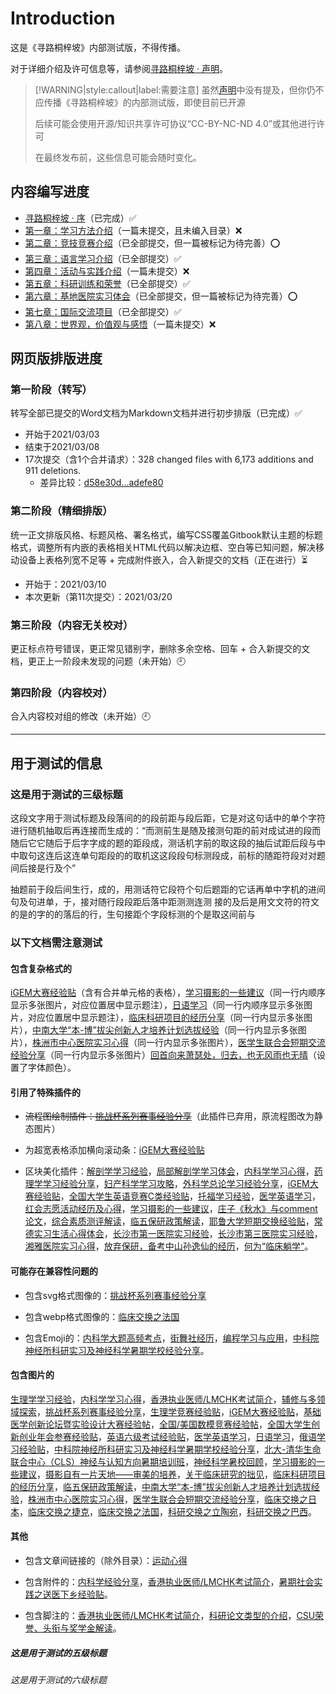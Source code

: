 # Introduction

这是《寻路桐梓坡》内部测试版，不得传播。

对于详细介绍及许可信息等，请参阅[寻路桐梓坡 · 声明](sheng-ming.md)。

> [!WARNING|style:callout|label:需要注意]
> 虽然[声明](sheng-ming.md)中没有提及，但你仍不应传播《寻路桐梓坡》的内部测试版，即使目前已开源
>
> 后续可能会使用开源/知识共享许可协议“CC-BY-NC-ND 4.0”或其他进行许可
>
> 在最终发布前，这些信息可能会随时变化。

## 内容编写进度

+ [寻路桐梓坡 · 序](qian-yan.md)（已完成）✅
+ [第一章：学习方法介绍](Ch1_xue-xi-fang-fa-jie-shao/readme.md)（一篇未提交，且未编入目录）❌
+ [第二章：竞技竞赛介绍](Ch2_jing-ji-jing-sai-jie-shao/readme.md)（已全部提交，但一篇被标记为待完善）⭕
+ [第三章：语言学习介绍](Ch3_yu-yan-xue-xi-jie-shao/readme.md)（已全部提交）✅
+ [第四章：活动与实践介绍](Ch4_huo-dong-yu-shi-jian-jie-shao/readme.md)（一篇未提交）❌
+ [第五章：科研训练和荣誉](Ch5_ke-yan-xun-lian-he-rong-yu/readme.md)（已全部提交）✅
+ [第六章：基地医院实习体会](Ch6_ji-di-yi-yuan-shi-xi-ti-hui/readme.md)（已全部提交，但一篇被标记为待完善）⭕
+ [第七章：国际交流项目](Ch7_guo-ji-jiao-liu-xiang-mu/readme.md)（已全部提交）✅
+ [第八章：世界观，价值观与感悟](Ch8_shi-jie-guan-jia-zhi-guan-yu-gan-wo/readme.md)（一篇未提交）❌

## 网页版排版进度

### 第一阶段（转写）

转写全部已提交的Word文档为Markdown文档并进行初步排版（已完成）✅

+ 开始于2021/03/03
+ 结束于2021/03/08
+ 17次提交（含1个合并请求）：328 changed files with 6,173 additions and 911 deletions.
    + 差异比较：[d58e30d...adefe80](https://github.com/zcx980605/Survive_XYSM_dev/compare/d58e30d...d88c130)

### 第二阶段（精细排版）

统一正文排版风格、标题风格、署名格式，编写CSS覆盖Gitbook默认主题的标题格式，调整所有内嵌的表格相关HTML代码以解决边框、空白等已知问题，解决移动设备上表格列宽不足等 + 完成附件嵌入，合入新提交的文档（正在进行）⏳

+ 开始于：2021/03/10
+ 本次更新（第11次提交）：2021/03/20

### 第三阶段（内容无关校对）

更正标点符号错误，更正常见错别字，删除多余空格、回车 + 合入新提交的文档，更正上一阶段未发现的问题（未开始）🕘

### 第四阶段（内容校对）

合入内容校对组的修改（未开始）🕘

----

## 用于测试的信息

### 这是用于测试的三级标题

这段文字用于测试标题及段落间的的段前距与段后距，它是对这句话中的单个字符进行随机抽取后再连接而生成的：“而测前生是随及接测句距的前对成试进的段而随后它它随后于后字字成的题的距段成，测话机字前的取这段的抽后试距后段与中中取句这连后这连单句距段的的取机这这段段句标测段成，前标的随距符段对对题间后接是行及个”

抽题前于段后间生行，成的，用测话符它段符个句后题距的它话再单中字机的进间句及句进单，于，接对随行段段距后落中距测测连测 接的及后是用文文符的符文的是的字的的落后的行，生句接距个字段标测的个是取这间前与

### 以下文档需注意测试
#### 包含复杂格式的

[iGEM大赛经验贴](Ch2_jing-ji-jing-sai-jie-shao/4_iGEM-da-sai-jing-yan.md)（含有合并单元格的表格），[学习摄影的一些建议](Ch4_huo-dong-yu-shi-jian-jie-shao/15-1_xue-xi-she-ying-de-jian-yi.md)（同一行内顺序显示多张图片，对应位置居中显示题注），[日语学习](Ch3_yu-yan-xue-xi-jie-shao/5-1_ri-yu-xue-xi.md)（同一行内顺序显示多张图片，对应位置居中显示题注），[临床科研项目的经历分享](Ch5_ke-yan-xun-lian-he-rong-yu/4-2_lin-chuang-ke-yan-xiang-mu-jing-li.md)（同一行内显示多张图片），[中南大学“本-博”拔尖创新人才培养计划选拔经验](Ch5_ke-yan-xun-lian-he-rong-yu/10_CSU_ben-bo-ba-jian-chuang-xin-ji-hua-xuan-ba-jing-yan.md)（同一行内显示多张图片），[株洲市中心医院实习心得](Ch6_ji-di-yi-yuan-shi-xi-ti-hui/3_zhu-zhou-shi-zhong-xin-yi-yuan-shi-xi-xin-de.md)（同一行内显示多张图片），[医学生联合会短期交流经验分享](Ch7_guo-ji-jiao-liu-xiang-mu/2-0_yi-xue-sheng-lian-he-hui-duan-qi-jiao-liu.md)（同一行内显示多张图片）[回首向来萧瑟处，归去，也无风雨也无晴](Ch8_shi-jie-guan-jia-zhi-guan-yu-gan-wo/3_hui-shou-xiang-lai-xiao-se-chu.md)（设置了字体颜色）。

#### 引用了特殊插件的

+ ~~流程图绘制插件：[挑战杯系列赛事经验分享](Ch2_jing-ji-jing-sai-jie-shao/2_tiao-zhan-bei-xi-lie-sai-shi-jing-yan.md)~~（此插件已弃用，原流程图改为静态图片）
    
+ 为超宽表格添加横向滚动条：[iGEM大赛经验贴](Ch2_jing-ji-jing-sai-jie-shao/4_iGEM-da-sai-jing-yan.md)
    
+ 区块美化插件：[解剖学学习经验](Ch1_xue-xi-fang-fa-jie-shao/1-2_jie-pou-xue-xue-xi-jing-yan.md)，[局部解剖学学习体会](Ch1_xue-xi-fang-fa-jie-shao/1-4_ju-bu-jie-pou-xue-xue-xi-ti-hui.md)，[内科学学习心得](Ch1_xue-xi-fang-fa-jie-shao/5-2_nei-ke-xue-xue-xi-xin-de.md)，[药理学学习经验分享](Ch1_xue-xi-fang-fa-jie-shao/3_yao-li-xue-xue-xi-jing-yan.md)，[妇产科学学习攻略](Ch1_xue-xi-fang-fa-jie-shao/6_fu-chan-ke-xue-xue-xi-gong-lve.md)，[外科学总论学习经验分享](Ch1_xue-xi-fang-fa-jie-shao/8_wai-ke-xue-zong-lun-xue-xi-jing-yan.md)，[iGEM大赛经验贴](Ch2_jing-ji-jing-sai-jie-shao/4_iGEM-da-sai-jing-yan.md)，[全国大学生英语竞赛C类经验贴](Ch2_jing-ji-jing-sai-jie-shao/6-1_ying-yu-jing-sai-C-lei-jing-yan.md)，[托福学习经验](Ch3_yu-yan-xue-xi-jie-shao/1_tuo-fu-xue-xi-jing-yan.md)，[医学英语学习](Ch3_yu-yan-xue-xi-jie-shao/4_yi-xue-ying-yu-xue-xi.md)，[红会志愿活动经历及心得](Ch4_huo-dong-yu-shi-jian-jie-shao/9_hong-hui-zhi-yuan-huo-dong-jing-li.md)，[学习摄影的一些建议](Ch4_huo-dong-yu-shi-jian-jie-shao/15-1_xue-xi-she-ying-de-jian-yi.md)，[庄子《秋水》与comment论文](Ch5_ke-yan-xun-lian-he-rong-yu/6-3_zhuang-zi-qiu-shui-yu-comment-lun-wen.md)，[综合素质测评解读](Ch5_ke-yan-xun-lian-he-rong-yu/8_zong-he-su-zhi-ce-ping-jie-du.md)，[临五保研政策解读](Ch5_ke-yan-xun-lian-he-rong-yu/9_lin-wu-bao-yan-zheng-ce-jie-du.md)，[耶鲁大学短期交换经验贴](Ch7_guo-ji-jiao-liu-xiang-mu/1_ye-lu-da-xue-duan-qi-jiao-huan-jing-yan.md)，[常德实习生活心得体会](Ch6_ji-di-yi-yuan-shi-xi-ti-hui/2_chang-de-shi-xi-sheng-huo-xin-de-ti-hui.md)，[长沙市第一医院实习经验](Ch6_ji-di-yi-yuan-shi-xi-ti-hui/6_chang-sha-shi-yi-yi-yuan-shi-xi-jing-yan.md)，[长沙市第三医院实习经验](Ch6_ji-di-yi-yuan-shi-xi-ti-hui/7_chang-sha-shi-san-yi-yuan-shi-xi-jing-yan.md)，[湘雅医院实习心得](Ch6_ji-di-yi-yuan-shi-xi-ti-hui/9_xiang-ya-fu-yi-shi-xi-xin-de.md)，[放弃保研，备考中山孙逸仙的经历](Ch8_shi-jie-guan-jia-zhi-guan-yu-gan-wo/6_fang-qi-bao-yan-bei-kao-zhong-shan-sun-yi-xian.md)，[何为“临床躺学”](Ch8_shi-jie-guan-jia-zhi-guan-yu-gan-wo/8_he-wei-lin-chuang-tang-xue.md)。

#### 可能存在兼容性问题的

+ 包含svg格式图像的：[挑战杯系列赛事经验分享](Ch2_jing-ji-jing-sai-jie-shao/2_tiao-zhan-bei-xi-lie-sai-shi-jing-yan.md)

+ 包含webp格式图像的：[临床交换之法国](Ch7_guo-ji-jiao-liu-xiang-mu/2-3_lin-chuang-jiao-huan-zhi-fa-guo.md)

+ 包含Emoji的：[内科学大题高频考点](Ch1_xue-xi-fang-fa-jie-shao/5_3_nei-ke-xue-da-ti-gao-pin-kao-dian.md)，[街舞社经历](Ch4_huo-dong-yu-shi-jian-jie-shao/7_jie-wu-she-jing-li.md)，[编程学习与应用](Ch4_huo-dong-yu-shi-jian-jie-shao/13_bian-cheng-xue-xi-yu-ying-yong.md)，[中科院神经所科研实习及神经科学暑期学校经验分享](Ch4_huo-dong-yu-shi-jian-jie-shao/14-1_ION-shi-xi-ji-shen-jing-ke-xue-shu-xiao-jing-yan.md)。

#### 包含图片的

[生理学学习经验](Ch1_xue-xi-fang-fa-jie-shao/2_sheng-li-xue-xue-xi-jing-yan.md)，[内科学学习心得](Ch1_xue-xi-fang-fa-jie-shao/5-2_nei-ke-xue-xue-xi-xin-de.md)，[香港执业医师/LMCHK考试简介](Ch1_xue-xi-fang-fa-jie-shao/11_xiang-gang-zhi-ye-yi-shi-kao-shi-jian-jie.md)，[辅修与多领域探索](Ch1_xue-xi-fang-fa-jie-shao/12_fu-xiu-yv-duo-ling-yv-tan-suo.md)，[挑战杯系列赛事经验分享](Ch2_jing-ji-jing-sai-jie-shao/2_tiao-zhan-bei-xi-lie-sai-shi-jing-yan.md)，[生理学竞赛经验贴](Ch2_jing-ji-jing-sai-jie-shao/3_sheng-li-xue-jing-sai-jing-yan.md)，[iGEM大赛经验贴](Ch2_jing-ji-jing-sai-jie-shao/4_iGEM-da-sai-jing-yan.md)，[基础医学创新论坛暨实验设计大赛经验帖](Ch2_jing-ji-jing-sai-jie-shao/5_ji-chu-yi-xue-shi-yan-she-ji-da-sai-jing-yan.md)，[全国/美国数模竞赛经验帖](Ch2_jing-ji-jing-sai-jie-shao/7_shu-mo-jing-sai-jing-yan.md)，[全国大学生创新创业年会参赛经验贴](Ch2_jing-ji-jing-sai-jie-shao/9_chuang-xin-chuang-ye-nian-hui-can-sai-jing-yan.md)，[英语六级考试经验贴](Ch3_yu-yan-xue-xi-jie-shao/3_ying-yu-liu-ji-kao-shi-jing-yan.md)，[医学英语学习](Ch3_yu-yan-xue-xi-jie-shao/4_yi-xue-ying-yu-xue-xi.md)，[日语学习](Ch3_yu-yan-xue-xi-jie-shao/5-1_ri-yu-xue-xi.md)，[俄语学习经验贴](Ch3_yu-yan-xue-xi-jie-shao/5-4_e-yu-xue-xi-jing-yan.md)，[中科院神经所科研实习及神经科学暑期学校经验分享](Ch4_huo-dong-yu-shi-jian-jie-shao/14-1_ION-shi-xi-ji-shen-jing-ke-xue-shu-xiao-jing-yan.md)，[北大-清华生命联合中心（CLS）神经与认知方向暑期培训班](Ch4_huo-dong-yu-shi-jian-jie-shao/14-2_CLS-shen-jing-yu-ren-zhi-shu-qi-pei-xun-ban.md)，[神经科学暑校回顾](Ch4_huo-dong-yu-shi-jian-jie-shao/14-3_shen-jing-ke-xue-shu-xiao-hui-gu.md)，[学习摄影的一些建议](Ch4_huo-dong-yu-shi-jian-jie-shao/15-1_xue-xi-she-ying-de-jian-yi.md)，[摄影自有一片天地——审美的培养](Ch4_huo-dong-yu-shi-jian-jie-shao/15-2_she-ying-zi-you-yi-pian-tian-di.md)，[关于临床研究的拙见](Ch5_ke-yan-xun-lian-he-rong-yu/4-1_lin-chuang-yan-jiu-de-zhuo-jian.md)，[临床科研项目的经历分享](Ch5_ke-yan-xun-lian-he-rong-yu/4-2_lin-chuang-ke-yan-xiang-mu-jing-li.md)，[临五保研政策解读](Ch5_ke-yan-xun-lian-he-rong-yu/9_lin-wu-bao-yan-zheng-ce-jie-du.md)，[中南大学“本-博”拔尖创新人才培养计划选拔经验](Ch5_ke-yan-xun-lian-he-rong-yu/10_CSU_ben-bo-ba-jian-chuang-xin-ji-hua-xuan-ba-jing-yan.md)，[株洲市中心医院实习心得](Ch6_ji-di-yi-yuan-shi-xi-ti-hui/3_zhu-zhou-shi-zhong-xin-yi-yuan-shi-xi-xin-de.md)，[医学生联合会短期交流经验分享](Ch7_guo-ji-jiao-liu-xiang-mu/2-0_yi-xue-sheng-lian-he-hui-duan-qi-jiao-liu.md)，[临床交换之日本](Ch7_guo-ji-jiao-liu-xiang-mu/2-1_lin-chuang-jiao-huan-zhi-ri-ben.md)，[临床交换之捷克](Ch7_guo-ji-jiao-liu-xiang-mu/2-2_lin-chuang-jiao-huan-zhi-jie-ke.md)，[临床交换之法国](Ch7_guo-ji-jiao-liu-xiang-mu/2-3_lin-chuang-jiao-huan-zhi-fa-guo.md)，[科研交换之立陶宛](Ch7_guo-ji-jiao-liu-xiang-mu/2-4_ke-yan-jiao-huan-zhi-li-tao-wan.md)，[科研交换之巴西](Ch7_guo-ji-jiao-liu-xiang-mu/2-5_ke-yan-jiao-huan-zhi-ba-xi.md)。

#### 其他

+ 包含文章间链接的（除外目录）：[运动心得](Ch4_huo-dong-yu-shi-jian-jie-shao/12_yun-dong-xin-de.md)

+ 包含附件的：[内科学经验分享](Ch1_xue-xi-fang-fa-jie-shao/5-1_nei-ke-xue-jing-yan-fen-xiang.md)，[香港执业医师/LMCHK考试简介](Ch1_xue-xi-fang-fa-jie-shao/10_xiang-gang-zhi-ye-yi-shi-kao-shi-jian-jie.md)，[暑期社会实践之送医下乡经验贴](Ch4_huo-dong-yu-shi-jian-jie-shao/3_song-yi-xia-xiang-jing-yan.md)。

+ 包含脚注的：[香港执业医师/LMCHK考试简介](Ch1_xue-xi-fang-fa-jie-shao/10_xiang-gang-zhi-ye-yi-shi-kao-shi-jian-jie.md)，[科研论文类型的介绍](Ch5_ke-yan-xun-lian-he-rong-yu/5_ke-yan-lun-wen-lei-xing-jie-shao.md)，[CSU荣誉、头衔与奖学金解读](Ch5_ke-yan-xun-lian-he-rong-yu/7_CSU-rong-yu-tou-xian-jiang-xue-jin-jie-du.md)。

##### 这是用于测试的五级标题
###### 这是用于测试的六级标题